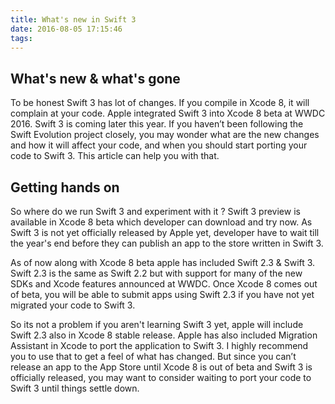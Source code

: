 ```yaml
---
title: What's new in Swift 3
date: 2016-08-05 17:15:46
tags:
---
```

## What's new & what's gone
To be honest Swift 3 has lot of changes. If you compile in Xcode 8, it will complain at your code. Apple integrated Swift 3 into Xcode 8 beta at WWDC 2016. Swift 3 is coming later this year. If you haven’t been following the Swift Evolution project closely, you may wonder what are the new changes and how it will affect your code, and when you should start porting your code to Swift 3. This article can help you with that.

<!-- more -->

## Getting hands on
So where do we run Swift 3 and experiment with it ? Swift 3 preview is available in Xcode 8 beta which developer can download and try now. As Swift 3 is not yet officially released by Apple yet, developer have to wait till the year's end before they can publish an app to the store written in Swift 3.

As of now along with Xcode 8 beta apple has included Swift 2.3 & Swift 3. Swift 2.3 is the same as Swift 2.2 but with support for many of the new SDKs and Xcode features announced at WWDC. Once Xcode 8 comes out of beta, you will be able to submit apps using Swift 2.3 if you have not yet migrated your code to Swift 3.

So its not a problem if you aren't learning Swift 3 yet, apple will include Swift 2.3 also in Xcode 8 stable release. Apple has also included Migration Assistant in Xcode to port the application to Swift 3. I highly recommend you to use that to get a feel of what has changed. But since you can’t release an app to the App Store until Xcode 8 is out of beta and Swift 3 is officially released, you may want to consider waiting to port your code to Swift 3 until things settle down.


